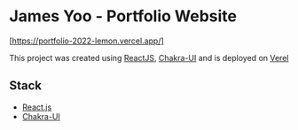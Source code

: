 # James Yoo - Portfolio Website
[https://portfolio-2022-lemon.vercel.app/]

This project was created using [ReactJS](https://reactjs.org/),
[Chakra-UI](https://chakra-ui.com/) and is deployed on [Verel](https://vercel.com/)

## Stack
- [React.js](https://reactjs.org)
- [Chakra-UI](https://chakra-ui.com)

